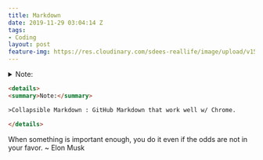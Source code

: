 ```yaml
---
title: Markdown
date: 2019-11-29 03:04:14 Z
tags:
- Coding
layout: post
feature-img: https://res.cloudinary.com/sdees-reallife/image/upload/v1555658919/sample_feature_img.png
---
```


<details>
<summary>Note:</summary>

>Collapsible Markdown : GitHub Markdown that work well w/ Chrome.

</details>

```html
<details>
<summary>Note:</summary>

>Collapsible Markdown : GitHub Markdown that work well w/ Chrome.

</details>
```

<i class="fa fa-child" style="color:plum"></i>

When something is important enough, you do it even if the odds are not in your favor. ~ Elon Musk
